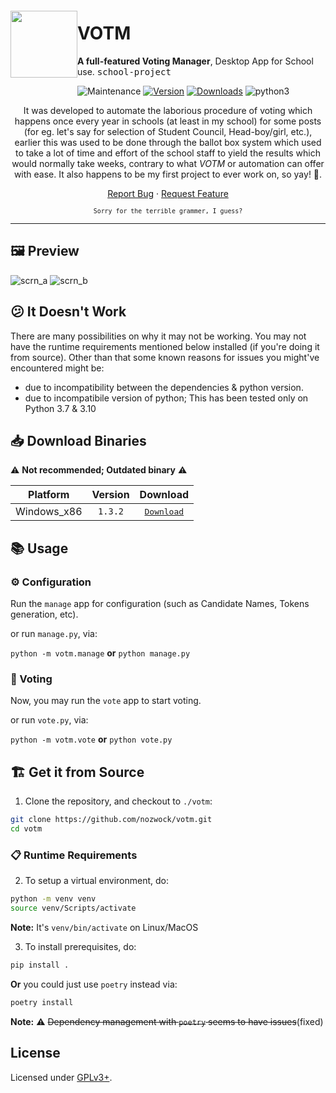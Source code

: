 <img src="https://user-images.githubusercontent.com/57829219/154505391-b8b8d7d4-7e0a-4e80-a5bf-87f91b90cd24.png" align="left" height="107px" hspace="0px" vspace="20px">

# VOTM

**A full-featured Voting Manager**, Desktop App for School use. <kbd>school-project</kbd>

<!--
<p align="center">
<a href="https://github.com/sgrkmr/votm"><img alt="votm" src="https://user-images.githubusercontent.com/57829219/76256135-6d241b80-6275-11ea-96dc-f512f4a0c91a.png"></a>
</p>
-->

<!--<p align="center">-->
![Maintenance](https://img.shields.io/maintenance/no/2021.svg?color=red&style=flat-square)
[![Version](https://img.shields.io/github/v/tag/sgrkmr/votm.svg?label=version&style=flat-square&color=blueviolet)](https://GitHub.com/sgrkmr/votm/releases/)
[![Downloads](https://img.shields.io/github/downloads/sgrkmr/votm/total.svg?style=flat-square)](https://GitHub.com/sgrkmr/votm/releases/)
<img alt="python3" src="https://img.shields.io/badge/Python-3.7 | 3.10-blue?style=flat-square">
<!--<a href="https://github.com/sgrkmr/votm/commits/master"><img alt="Commits" src="https://img.shields.io/github/last-commit/sgrkmr/votm?style=flat-square"></a>-->
<!--<a href="https://GitHub.com/sgrkmr/votm/graphs/contributors/"><img alt="Contributors" src="https://img.shields.io/github/contributors/sgrkmr/votm.svg?style=flat-square"></a>-->
<!--<a href="https://opensource.org/licenses/GPL-3.0"><img alt="License: GPL-3.0" src="https://img.shields.io/github/license/sgrkmr/votm.svg?style=flat-square"></a>-->
<!--<a href="https://github.com/psf/black"><img alt="Code style" src="https://img.shields.io/badge/code%20style-black-000000.svg?style=flat-square"></a>-->
<!--</p>-->

<p align="center">
It was developed to automate the laborious procedure of voting which happens once every year in schools (at least in my school) for some posts (for eg. let's say for selection of Student Council, Head-boy/girl, etc.), earlier this was used to be done through the ballot box system which used to take a lot of time and effort of the school staff to yield the results which would normally take weeks, contrary to what <i>VOTM</i> or automation can offer with ease. It also happens to be my first project to ever work on, so yay! 🎉.
</p>

<p align="center">
<a href="https://github.com/sgrkmr/votm/issues/new/choose">Report Bug</a> · <a href="https://github.com/sgrkmr/votm/issues/new/choose">Request Feature</a>
</p>

<p align="center">
<sub><code>Sorry for the terrible grammer, I guess?</code></sub>
</p>

---


## 🖼️ Preview

![scrn_a](https://user-images.githubusercontent.com/57829219/76254956-57155b80-6273-11ea-82ec-984872c89c4a.png)
![scrn_b](https://user-images.githubusercontent.com/57829219/76254969-5f6d9680-6273-11ea-9eb9-6dee2628f1f0.png)


## 😕 It Doesn't Work
There are many possibilities on why it may not be working. You may not have the runtime requirements mentioned below installed (if you're doing it from source). Other than that some known reasons for issues you might've encountered might be:
- due to incompatibility between the dependencies & python version.
- due to incompatibile version of python; This has been tested only on Python 3.7 & 3.10


## 📥 Download Binaries

⚠️ **Not recommended; Outdated binary** ⚠️

| Platform | Version | Download |
| :-: | :-: | :-: |
| Windows_x86 | `1.3.2` | <kbd><a href="https://github.com/sgrkmr/votm/releases/download/1.3.2/votm_x86_32_1.3.2.exe">Download</a></kbd></br> |


## 📚 Usage

### ⚙️ Configuration

Run the `manage` app for configuration (such as Candidate Names, Tokens generation, etc).

or run `manage.py`, via:

`python -m votm.manage` **or** `python manage.py`

### 📄 Voting

Now, you may run the `vote` app to start voting.

or run `vote.py`, via:

`python -m votm.vote` **or** `python vote.py`


## 🏗️ Get it from Source

1. Clone the repository, and checkout to `./votm`:

```sh
git clone https://github.com/nozwock/votm.git
cd votm
```

### 📋 Runtime Requirements

2. To setup a virtual environment, do:
```sh
python -m venv venv
source venv/Scripts/activate
```

**Note:** It's `venv/bin/activate` on Linux/MacOS

3. To install prerequisites, do:

```sh
pip install .
```

**Or** you could just use `poetry` instead via:

```sh
poetry install
```

**Note:** ⚠️ ~~Dependency management with `poetry` seems to have issues~~(fixed)


## License

Licensed under [GPLv3+](https://opensource.org/licenses/GPL-3.0).
